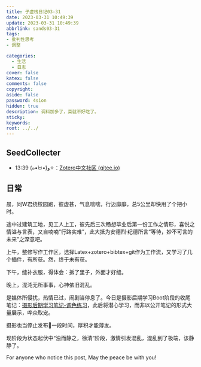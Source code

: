 ```yaml
---
title: 子虚栈日记03-31
date: 2023-03-31 10:49:39
update: 2023-03-31 10:49:39
abbrlink: sands03-31
tags:
- 批判性思考
- 调整

categories:
  - 生活
  - 日志
cover: false
katex: false
comments: false
copyright:
aside: false
password: 4sion
hidden: true
description: 调料加多了，菜就不好吃了。
sticky: 
keywords:
root: ../../
---
```


## SeedCollecter
- 13:39 (๑•̀ㅂ•́)و✧：[Zotero中文社区 (gitee.io)](https://zotero-chinese.gitee.io/zotero-plugins/#/)


## 日常
晨，同W君绕校园跑，彼虚甚，气息喘喘，行迈靡靡，总5公里却快用了个把小时。

途中过建筑工地，见工人上工，彼先后三次畅想毕业后第一份工作之情形，喜悦之情溢与言表，又自喃喃“行路实难”，此大抵为安德烈·纪德所言“等待，妙不可言的未来”之深意吧。

上午，整修写作工作区，选择Latex+zotero+bibtex+git作为工作流，又学习了几个插件，有所获。然，终于未有获。

下午，缝补衣服，得体会：拆了里子，外面才好缝。

晚上，混沌无所事事，心神依旧混乱。

是媒体所侵扰，热情已过，闹剧当停息了。今日是摄影后期学习Boot阶段的收尾笔记：[摄影后期学习笔记-调色练习](https://rss3.si-on.top/Toning-exercise)，此后将潜心学习，而非以公开笔记的形式大量展示，哗众取宠。

摄影也当停止发布🛑一段时间，厚积才能薄发。

现阶段为状态起伏中“浊而静之，徐清”阶段，激情引发混乱，混乱到了极端，该静静了。

For anyone who notice this post, May the peace be with you!